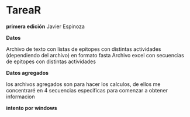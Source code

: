 # TareaR
**primera edición**
Javier Espinoza


**Datos**

Archivo de texto con listas de epitopes con distintas actividades (dependiendo del archivo) en formato fasta
Archivo excel con secuencias de epitopes con distintas actividades

**Datos agregados**

los archivos agregados son para hacer los calculos, de ellos me concentraré en 4 secuencias especificas para comenzar a obtener informacion

**intento por windows**
